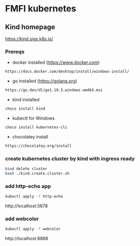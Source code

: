 # FMFI kubernetes

## Kind homepage
https://kind.sigs.k8s.io/

### Prereqs
- docker installed  (https://www.docker.com)
```bash
https://docs.docker.com/desktop/install/windows-install/
```
- go installed  (https://golang.org)
```bash
https://go.dev/dl/go1.19.3.windows-amd64.msi
```
- kind installed 
```bash
choco install kind
```
- kubectl for Windows
```bash
choco install kubernetes-cli
```
- chocolatey install
```bash
https://chocolatey.org/install
```

### create kubernetes cluster by kind with ingress ready
```bash
kind delete cluster
bash ./kind.create.cluster.sh
```

### add http-echo app
```bash
kubectl apply -f http-echo
```
http://localhost:5678

### add webcolor
```bash
kubectl apply -f webcolor
```
http://localhost:8888
